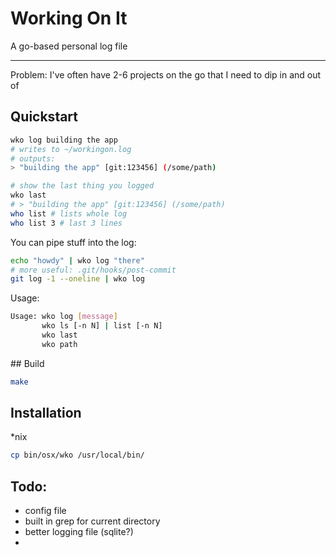 # Working On It 

A go-based personal log file

---

Problem: I've often have 2-6 projects on the go that I need to dip in and out of




## Quickstart

```sh
wko log building the app
# writes to ~/workingon.log
# outputs: 
> "building the app" [git:123456] (/some/path)

# show the last thing you logged
wko last 
# > "building the app" [git:123456] (/some/path)
who list # lists whole log
who list 3 # last 3 lines

```

You can pipe stuff into the log:

```sh
echo "howdy" | wko log "there"
# more useful: .git/hooks/post-commit
git log -1 --oneline | wko log

```

Usage:

```sh
Usage: wko log [message]
       wko ls [-n N] | list [-n N]
       wko last
       wko path
```


## Build

```sh
make
```


## Installation

*nix

```sh
cp bin/osx/wko /usr/local/bin/
```

## Todo:

- config file
- built in grep for current directory
- better logging file (sqlite?)
- 

